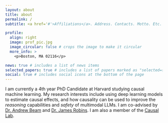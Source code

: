 ```yaml
---
layout: about
title: about
permalink: /
subtitle: <a href='#'>Affiliations</a>. Address. Contacts. Motto. Etc.

profile:
  align: right
  image: prof_pic.jpg
  image_circular: false # crops the image to make it circular
  more_info: >
    <p>Boston, MA 02116</p>

news: true # includes a list of news items
selected_papers: true # includes a list of papers marked as "selected={true}"
social: true # includes social icons at the bottom of the page
---
```


I am currently a 4th year PhD Candidate at Harvard studying causal machine learning. 
My research interests include using deep learning models to estimate causal effects, and 
how causality can be used to improve the *reasoning* capabilities and *safety* of 
multimodal LLMs. 
I am co-advised by [Dr. Andrew Beam](https://hsph.harvard.edu/profile/andrew-beam/) and  [Dr. James Robins](https://hsph.harvard.edu/profile/james-m-robins/). 
I am also a member of the [Causal Lab](https://causalab.hsph.harvard.edu/).

